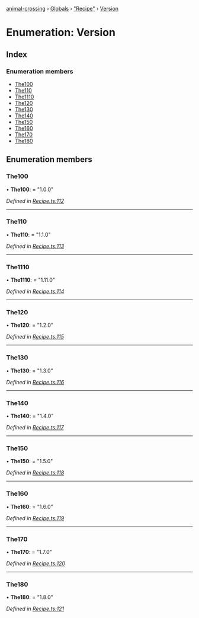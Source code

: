 [animal-crossing](../README.md) › [Globals](../globals.md) › ["Recipe"](../modules/_recipe_.md) › [Version](_recipe_.version.md)

# Enumeration: Version

## Index

### Enumeration members

* [The100](_recipe_.version.md#the100)
* [The110](_recipe_.version.md#the110)
* [The1110](_recipe_.version.md#the1110)
* [The120](_recipe_.version.md#the120)
* [The130](_recipe_.version.md#the130)
* [The140](_recipe_.version.md#the140)
* [The150](_recipe_.version.md#the150)
* [The160](_recipe_.version.md#the160)
* [The170](_recipe_.version.md#the170)
* [The180](_recipe_.version.md#the180)

## Enumeration members

###  The100

• **The100**: = "1.0.0"

*Defined in [Recipe.ts:112](https://github.com/Norviah/animal-crossing/blob/3d769dc/module/types/Recipe.ts#L112)*

___

###  The110

• **The110**: = "1.1.0"

*Defined in [Recipe.ts:113](https://github.com/Norviah/animal-crossing/blob/3d769dc/module/types/Recipe.ts#L113)*

___

###  The1110

• **The1110**: = "1.11.0"

*Defined in [Recipe.ts:114](https://github.com/Norviah/animal-crossing/blob/3d769dc/module/types/Recipe.ts#L114)*

___

###  The120

• **The120**: = "1.2.0"

*Defined in [Recipe.ts:115](https://github.com/Norviah/animal-crossing/blob/3d769dc/module/types/Recipe.ts#L115)*

___

###  The130

• **The130**: = "1.3.0"

*Defined in [Recipe.ts:116](https://github.com/Norviah/animal-crossing/blob/3d769dc/module/types/Recipe.ts#L116)*

___

###  The140

• **The140**: = "1.4.0"

*Defined in [Recipe.ts:117](https://github.com/Norviah/animal-crossing/blob/3d769dc/module/types/Recipe.ts#L117)*

___

###  The150

• **The150**: = "1.5.0"

*Defined in [Recipe.ts:118](https://github.com/Norviah/animal-crossing/blob/3d769dc/module/types/Recipe.ts#L118)*

___

###  The160

• **The160**: = "1.6.0"

*Defined in [Recipe.ts:119](https://github.com/Norviah/animal-crossing/blob/3d769dc/module/types/Recipe.ts#L119)*

___

###  The170

• **The170**: = "1.7.0"

*Defined in [Recipe.ts:120](https://github.com/Norviah/animal-crossing/blob/3d769dc/module/types/Recipe.ts#L120)*

___

###  The180

• **The180**: = "1.8.0"

*Defined in [Recipe.ts:121](https://github.com/Norviah/animal-crossing/blob/3d769dc/module/types/Recipe.ts#L121)*
